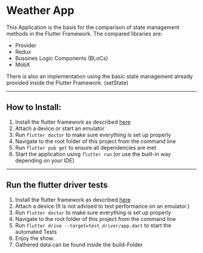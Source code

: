 # Weather App

This Application is the basis for the comparison of state management methods in the Flutter Framework.
The compared libraries are:
* Provider
* Redux
* Bussines Logic Components (BLoCs)
* MobX

There is also an implementation using the basic state management already provided inside the Flutter Framework. (setState)

---

## How to Install:
1. Install the flutter framework as described [here](https://flutter.dev/docs/get-started/install)
2. Attach a device or start an emulator
2. Run ```flutter doctor``` to make sure everything is set up properly
3. Navigate to the root folder of this project from the command line
3. Run ```flutter pub get``` to ensure all dependencies are met
3. Start the application using ```flutter run``` (or use the built-in way depending on your IDE)

---
## Run the flutter driver tests
1. Install the flutter framework as described [here](https://flutter.dev/docs/get-started/install)
2. Attach a device (It is not advised to test performance on an emulator.)
2. Run ```flutter doctor``` to make sure everything is set up properly
1. Navigate to the root folder of this project from the command line
2. Run ```flutter drive --target=test_driver/app.dart``` to start the automated Tests
3. Enjoy the show. 
4. Gathered data can be found inside the build-Folder 
